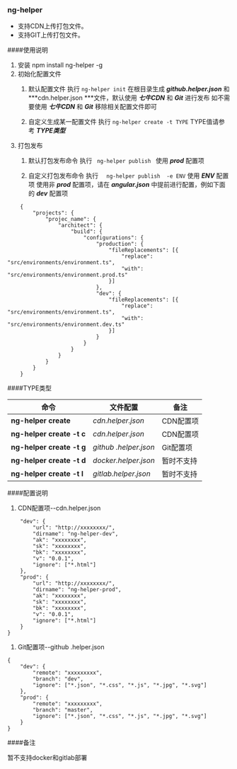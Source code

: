 ### ng-helper

- 支持CDN上传打包文件。
- 支持GIT上传打包文件。

####使用说明

1. 安装
    npm install ng-helper -g
1. 初始化配置文件
	1. 默认配置文件
	执行  ` ng-helper init `
	 在根目录生成 ***github.helper.json*** 和  ***cdn.helper.json ***文件，默认使用 ***七牛CDN***  和 ***Git*** 进行发布
	 如不需要使用 ***七牛CDN***  和 ***Git***  移除相关配置文件即可
	 
	1. 自定义生成某一配置文件
	执行  ` ng-helper create -t TYPE `
	TYPE值请参考 ***TYPE类型***
1. 打包发布
	1. 默认打包发布命令
	执行  `  ng-helper publish  `
	使用 ***prod*** 配置项
	
	1. 自定义打包发布命令
	执行  `  ng-helper publish  -e ENV`
	使用 ***ENV*** 配置项
	使用非 ***prod*** 配置项，请在 ***angular.json***  中提前进行配置，例如下面的 ***dev***  配置项
```
    {
    	"projects": {
    		"projec_name": {
    			"architect": {
    				"build": {
    					"configurations": {
    						"production": {
    							"fileReplacements": [{
    								"replace": "src/environments/environment.ts",
    								"with": "src/environments/environment.prod.ts"
    							}]
    						},
							"dev": {
    							"fileReplacements": [{
    								"replace": "src/environments/environment.ts",
    								"with": "src/environments/environment.dev.ts"
    							}]
    						}
    					}
    				}
    			}
    		}
    	}
    }
```

####TYPE类型

| **命令**  |**文件配置**   |**备注**   |
| ------------ | ------------ | ------------ |
| **ng-helper create**  |  *cdn.helper.json* | CDN配置项  |
| **ng-helper create -t c**  | *cdn.helper.json*   | CDN配置项 |
| **ng-helper create -t g**  | *github .helper.json*   | Git配置项  |
| **ng-helper create -t d**  | *docker.helper.json*   | 暂时不支持  |
| **ng-helper create -t l**  | *gitlab.helper.json*   | 暂时不支持  |

####配置说明

1. CDN配置项--cdn.helper.json
```{
	"dev": {
		"url": "http://xxxxxxxx/",
		"dirname": "ng-helper-dev",
		"ak": "xxxxxxxx",
		"sk": "xxxxxxxx",
		"bk": "xxxxxxxx",
		"v": "0.0.1",
		"ignore": ["*.html"]
	},
	"prod": {
		"url": "http://xxxxxxxx/",
		"dirname": "ng-helper-prod",
		"ak": "xxxxxxxx",
		"sk": "xxxxxxxx",
		"bk": "xxxxxxxx",
		"v": "0.0.1",
		"ignore": ["*.html"]
	}
}
```
1. Git配置项--github .helper.json
```
{
	"dev": {
		"remote": "xxxxxxxxx",
		"branch": "dev",
		"ignore": ["*.json", "*.css", "*.js", "*.jpg", "*.svg"]
	},
	"prod": {
		"remote": "xxxxxxxxx",
		"branch": "master",
		"ignore": ["*.json", "*.css", "*.js", "*.jpg", "*.svg"]
	}
}
```

####备注

暂不支持docker和gitlab部署